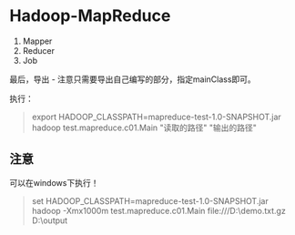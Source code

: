 # Hadoop-MapReduce

1. Mapper
2. Reducer
3. Job

最后，导出 - 注意只需要导出自己编写的部分，指定mainClass即可。

执行：
> export HADOOP_CLASSPATH=mapreduce-test-1.0-SNAPSHOT.jar
> hadoop test.mapreduce.c01.Main "读取的路径" "输出的路径"


## 注意
可以在windows下执行！
> set HADOOP_CLASSPATH=mapreduce-test-1.0-SNAPSHOT.jar
> hadoop -Xmx1000m test.mapreduce.c01.Main file:///D:\demo.txt.gz D:\output